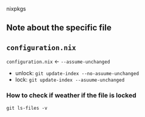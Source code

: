 nixpkgs

## Note about the specific file
## `configuration.nix`
`configuration.nix` <- `--assume-unchanged`
- unlock: `git update-index --no-asuume-unchanged`
- lock: `git update-index --asuume-unchanged`

### How to check if weather if the file is locked

`git ls-files -v`
